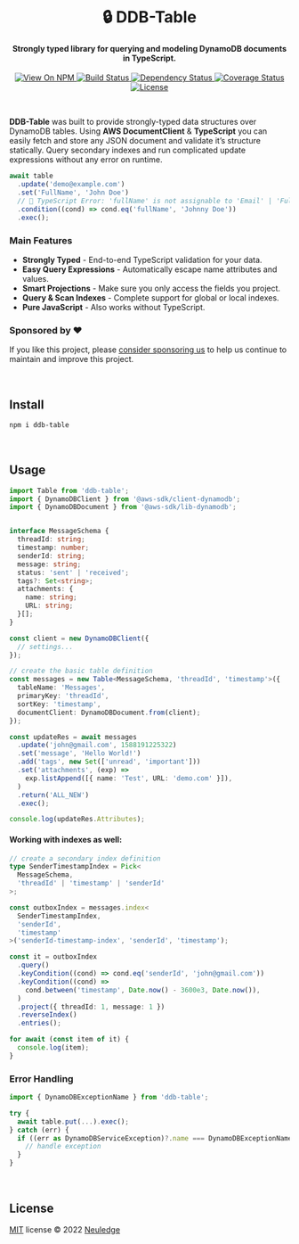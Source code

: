 <h1 align="center" style="text-align:center">🔒 DDB-Table</h1>

<h4 align="center">Strongly typed library for querying and modeling DynamoDB documents in TypeScript.</h4>

<p align="center">
  <a href="https://www.npmjs.org/package/ddb-table">
    <img src="http://img.shields.io/npm/v/ddb-table.svg" alt="View On NPM">
  </a>
  <a href="https://github.com/neuledge/ddb-table/actions/workflows/build.yml">
    <img src="https://github.com/neuledge/ddb-table/actions/workflows/build.yml/badge.svg"
      alt="Build Status">
  </a>
  <a href="https://depfu.com/github/neuledge/ddb-table?project_id=13055">
    <img src="https://badges.depfu.com/badges/c06bc1e007e8b7f804d8563a56bb2ced/overview.svg"
      alt="Dependency Status">
  </a>
  <a href="https://codecov.io/gh/neuledge/ddb-table">
    <img src="https://codecov.io/gh/neuledge/ddb-table/branch/master/graph/badge.svg?token=JQG7E9QJ3B"
      alt="Coverage Status" />
  </a>
  <a href="LICENSE">
    <img src="https://img.shields.io/npm/l/ddb-table.svg" alt="License">
  </a>
</p>
<br>

**DDB-Table** was built to provide strongly-typed data structures over DynamoDB tables. Using **AWS
DocumentClient** & **TypeScript** you can easily fetch and store any JSON document and validate it’s
structure statically. Query secondary indexes and run complicated update expressions without any
error on runtime.

```ts
await table
  .update('demo@example.com')
  .set('FullName', 'John Doe')
  // 🚨 TypeScript Error: 'fullName' is not assignable to 'Email' | 'FullName'
  .condition((cond) => cond.eq('fullName', 'Johnny Doe'))
  .exec();
```

### Main Features

- **Strongly Typed** - End-to-end TypeScript validation for your data.
- **Easy Query Expressions** - Automatically escape name attributes and values.
- **Smart Projections** - Make sure you only access the fields you project.
- **Query & Scan Indexes** - Complete support for global or local indexes.
- **Pure JavaScript** - Also works without TypeScript.

### Sponsored by ❤️

If you like this project, please [consider sponsoring us](https://github.com/sponsors/neuledge) to help us continue to maintain and improve
this project.

<br>

## Install

```bash
npm i ddb-table
```

<br>

## Usage

```ts
import Table from 'ddb-table';
import { DynamoDBClient } from '@aws-sdk/client-dynamodb';
import { DynamoDBDocument } from '@aws-sdk/lib-dynamodb';


interface MessageSchema {
  threadId: string;
  timestamp: number;
  senderId: string;
  message: string;
  status: 'sent' | 'received';
  tags?: Set<string>;
  attachments: {
    name: string;
    URL: string;
  }[];
}

const client = new DynamoDBClient({
  // settings...
});

// create the basic table definition
const messages = new Table<MessageSchema, 'threadId', 'timestamp'>({
  tableName: 'Messages',
  primaryKey: 'threadId',
  sortKey: 'timestamp',
  documentClient: DynamoDBDocument.from(client);
});

const updateRes = await messages
  .update('john@gmail.com', 1588191225322)
  .set('message', 'Hello World!')
  .add('tags', new Set(['unread', 'important']))
  .set('attachments', (exp) =>
    exp.listAppend([{ name: 'Test', URL: 'demo.com' }]),
  )
  .return('ALL_NEW')
  .exec();

console.log(updateRes.Attributes);
```

#### Working with indexes as well:

```ts
// create a secondary index definition
type SenderTimestampIndex = Pick<
  MessageSchema,
  'threadId' | 'timestamp' | 'senderId'
>;

const outboxIndex = messages.index<
  SenderTimestampIndex,
  'senderId',
  'timestamp'
>('senderId-timestamp-index', 'senderId', 'timestamp');

const it = outboxIndex
  .query()
  .keyCondition((cond) => cond.eq('senderId', 'john@gmail.com'))
  .keyCondition((cond) =>
    cond.between('timestamp', Date.now() - 3600e3, Date.now()),
  )
  .project({ threadId: 1, message: 1 })
  .reverseIndex()
  .entries();

for await (const item of it) {
  console.log(item);
}
```

### Error Handling

```ts
import { DynamoDBExceptionName } from 'ddb-table';

try {
  await table.put(...).exec();
} catch (err) {
  if ((err as DynamoDBServiceException)?.name === DynamoDBExceptionName.ConditionalCheckFailedException) {
    // handle exception
  }
}
```

<br>

## License

[MIT](LICENSE) license &copy; 2022 [Neuledge](https://neuledge.com)
